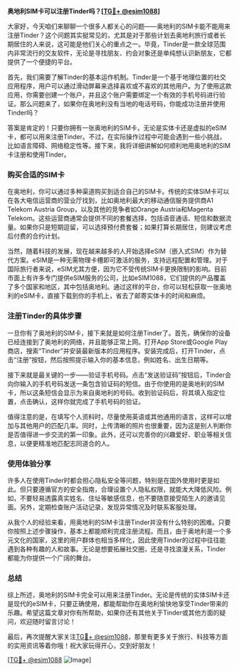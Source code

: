 **奥地利SIM卡可以注册Tinder吗？[[TG💪+ @esim1088](https://t.me/s/esim1088)]**

大家好，今天咱们来聊聊一个很多人都关心的问题——奥地利的SIM卡能不能用来注册Tinder？这个问题其实挺常见的，尤其是对于那些计划去奥地利旅行或者长期居住的人来说，这可能是他们关心的重点之一。毕竟，Tinder是一款全球范围内非常流行的交友软件，无论是寻找朋友、约会对象还是单纯想认识新朋友，它都提供了一个便捷的平台。

首先，我们需要了解Tinder的基本运作机制。Tinder是一个基于地理位置的社交应用程序，用户可以通过滑动屏幕来选择喜欢或不喜欢的其他用户。为了使用这款应用，你需要创建一个账户，并且这个账户需要绑定一个有效的手机号码进行验证。那么问题来了，如果你在奥地利没有当地的电话号码，你能成功注册并使用Tinder吗？

答案是肯定的！只要你拥有一张奥地利的SIM卡，无论是实体卡还是虚拟的eSIM卡，都可以用来注册Tinder。不过，在实际操作过程中可能会遇到一些小挑战，比如语言障碍、网络稳定性等。接下来，我将详细讲解如何顺利地用奥地利的SIM卡注册和使用Tinder。

### 购买合适的SIM卡

在奥地利，你可以通过多种渠道购买到适合自己的SIM卡。传统的实体SIM卡可以在各大电信运营商的营业厅找到，比如奥地利最大的移动通信服务提供商A1 Telekom Austria Group，以及其他的竞争者如Orange Austria和Magenta Telekom。这些运营商通常会提供不同的套餐选择，包括语音通话、短信和数据流量。如果你只是短期逗留，可以选择预付费套餐；如果打算长期居住，则建议考虑后付费的合约计划。

当然，随着科技的发展，现在越来越多的人开始选择eSIM（嵌入式SIM）作为替代方案。eSIM是一种无需物理卡槽即可激活的服务，支持远程配置和管理。对于国际旅行者来说，eSIM尤其方便，因为它不受传统SIM卡更换限制的影响。目前市面上有许多专门提供eSIM服务的公司，比如eSIM1088，它们提供的产品覆盖了多个国家和地区，其中包括奥地利。通过这样的平台，你可以轻松获取一张奥地利的eSIM卡，直接下载到你的手机上，省去了邮寄实体卡的时间和麻烦。

### 注册Tinder的具体步骤

一旦你有了奥地利的SIM卡，接下来就是如何注册Tinder了。首先，确保你的设备已经连接到了奥地利的网络，并且能够正常上网。打开App Store或Google Play商店，搜索“Tinder”并安装最新版本的应用程序。安装完成后，打开Tinder，点击“注册”按钮，然后按照提示输入你的基本信息，例如姓名、出生日期等。

接下来就是最关键的一步——验证手机号码。点击“发送验证码”按钮后，Tinder会向你输入的手机号码发送一条包含验证码的短信。由于你使用的是奥地利的SIM卡，所以这条短信会显示为来自奥地利的号码。收到验证码后，将其填入指定位置，点击确认，这样你就完成了手机号码的验证。

值得注意的是，在填写个人资料时，尽量使用英语或其他通用的语言，这样可以增加与其他用户的匹配几率。同时，上传清晰的照片也很重要，因为这是别人判断你是否值得进一步交流的第一印象。此外，还可以完善你的兴趣爱好、职业等相关信息，以便更精准地匹配志同道合的人。

### 使用体验分享

许多人在使用Tinder时都会担心隐私安全等问题，特别是在国外使用时更是如此。但只要遵循官方的安全指南，合理设置个人隐私权限，就能大大降低风险。例如，不要轻易透露真实姓名、住址等敏感信息，也不要随意接受陌生人的邀请见面。另外，定期检查账户活动记录，发现异常情况及时联系客服处理。

从我个人的经验来看，用奥地利的SIM卡注册Tinder并没有什么特别的困难。只要你按照上述步骤操作，基本上都能顺利完成注册流程。而且，由于奥地利是一个多元文化的国家，这里的用户群体也相当多样化，因此使用Tinder的过程中往往能遇到各种有趣的人和故事。无论是想要拓展社交圈，还是寻找浪漫关系，Tinder都能为你提供一个广阔的舞台。

### 总结

综上所述，奥地利的SIM卡完全可以用来注册Tinder。无论是传统的实体SIM卡还是现代的eSIM卡，只要正确使用，都能帮助你在奥地利愉快地享受Tinder带来的乐趣。希望这篇文章对你有所帮助，如果你还有其他关于Tinder或其他方面的疑问，欢迎随时留言讨论！

最后，再次提醒大家关注[TG💪+ @esim1088](https://t.me/s/esim1088)，那里有更多关于旅行、科技等方面的实用资讯等着你哦！祝大家玩得开心，交到好朋友！

[[TG💪+ @esim1088](https://t.me/s/esim1088) ![Image](https://i.postimg.cc/4NQfJmqS/Snipaste-2025-05-13-00-14-12.png)]